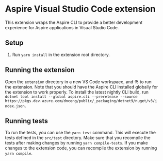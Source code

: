 # Aspire Visual Studio Code extension

This extension wraps the Aspire CLI to provide a better development experience for Aspire applications in Visual Studio Code.

## Setup

1. Run `yarn install` in the extension root directory.

## Running the extension

Open the `extension` directory in a new VS Code workspace, and f5 to run the extension. Note that you should have the Aspire CLI installed globally for the extension to work properly. To install the latest nightly CLI build, run `dotnet tool install --global aspire.cli --prerelease --source https://pkgs.dev.azure.com/dnceng/public/_packaging/dotnet9/nuget/v3/index.json`.

## Running tests

To run the tests, you can use the `yarn test` command. This will execute the tests defined in the `src/test` directory. Make sure that you recompile the tests after making changes by running `yarn compile-tests`. If you make changes to the extension code, you can recompile the extension by running `yarn compile`.